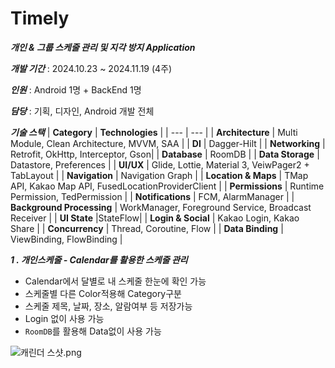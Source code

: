 # Timely
***개인 & 그룹 스케줄 관리 및 지각 방지 Application***

***개발 기간*** :  2024.10.23 ~ 2024.11.19 (4주)

***인원*** : Android 1명 + BackEnd 1명

***담당*** : 기획, 디자인, Android 개발 전체

***기술 스택***
| **Category** | **Technologies** |
| --- | --- |
| **Architecture** | Multi Module, Clean Architecture, MVVM, SAA |
| **DI** | Dagger-Hilt |
| **Networking** | Retrofit, OkHttp, Interceptor, Gson|
| **Database** | RoomDB |
| **Data Storage** |  Datastore, Preferences |
| **UI/UX** | Glide, Lottie, Material 3, VeiwPager2 + TabLayout |
| **Navigation** | Navigation Graph |
| **Location & Maps** | TMap API, Kakao Map API, FusedLocationProviderClient |
| **Permissions** | Runtime Permission, TedPermission |
| **Notifications** | FCM, AlarmManager |
| **Background Processing** | WorkManager, Foreground Service, Broadcast Receiver |
| **UI State** |StateFlow|
| **Login & Social** | Kakao Login, Kakao Share |
| **Concurrency** | Thread, Coroutine, Flow |
| **Data Binding** | ViewBinding, FlowBinding |

***1 .  개인스케줄 - Calendar를 활용한 스케줄 관리***

- Calendar에서 달별로 내 스케줄 한눈에 확인 가능
- 스케줄별 다른 Color적용해 Category구분
- 스케줄 제목, 날짜, 장소, 알람여부 등 저장가능
- Login 없이 사용 가능
- `RoomDB`를 활용해 Data없이 사용 가능

![캐린더 스샷.png](https://prod-files-secure.s3.us-west-2.amazonaws.com/e42eedae-e06f-408c-86b6-b54e340fe150/a6ff7d9c-6f51-46a6-890d-e8cf0ca81ff1/%EC%BA%90%EB%A6%B0%EB%8D%94_%EC%8A%A4%EC%83%B7.png)

